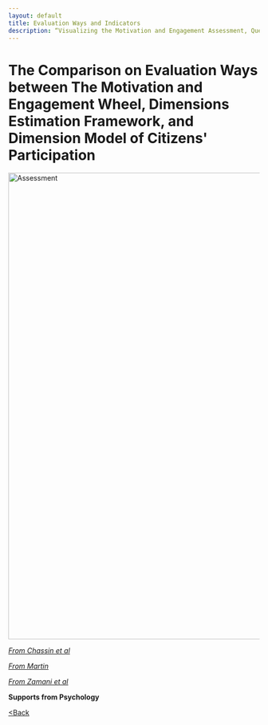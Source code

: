 ```yaml
---
layout: default
title: Evaluation Ways and Indicators
description: “Visualizing the Motivation and Engagement Assessment, Questionnaire Goals”
---
```


# The Comparison on Evaluation Ways between The Motivation and Engagement Wheel, Dimensions Estimation Framework, and Dimension Model of Citizens' Participation

<img width="934" alt="Assessment" src="https://github.com/jinpeng-leeds/jinpeng-leeds.github.io/assets/146876755/161e9a8b-6c08-4a65-8688-75fec3b3ed6f">

[_From Chassin et al_](https://www.mdpi.com/2220-9964/10/8/563)

[_From Martin_](https://lifelongachievement.com/pages/motivation-and-engagement-booster)

[_From Zamani et al_](https://www.sciencedirect.com/science/article/abs/pii/S0264275123003980)

**Supports from Psychology**



[<Back](./)
